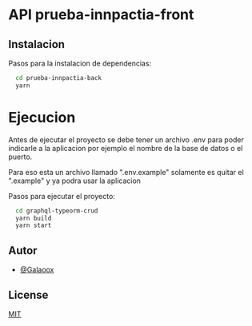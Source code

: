 # API prueba-innpactia-front

## Instalacion

Pasos para la instalacion de dependencias:

```bash
  cd prueba-innpactia-back
  yarn 
```

# Ejecucion

Antes de ejecutar el proyecto se debe tener un archivo .env para poder indicarle a la aplicacion por ejemplo el nombre de la base de datos o el puerto.

Para eso esta un archivo llamado ".env.example" solamente es quitar el ".example" y ya podra usar la aplicacion

Pasos para ejecutar el proyecto:

```bash
  cd graphql-typeorm-crud
  yarn build
  yarn start
```

## Autor

-   [@Galaoox](https://github.com/Galaoox)

## License

[MIT](https://choosealicense.com/licenses/mit/)

